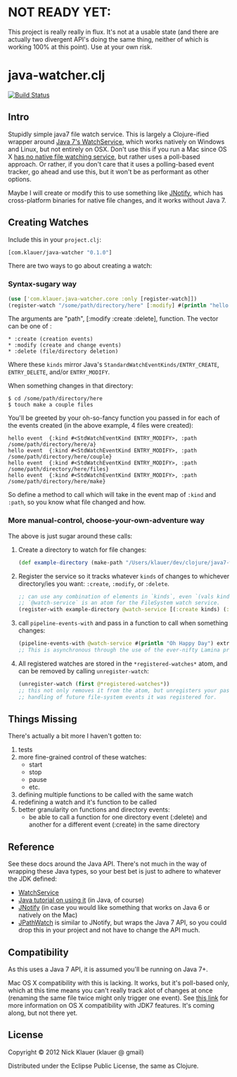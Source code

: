 # NOT READY YET:
This project is really really in flux.  It's not at a usable state (and there are actually two divergent API's doing the same thing, neither of which is working 100% at this point).  Use at your own risk.

# java-watcher.clj
[![Build Status](https://secure.travis-ci.org/klauern/java7-watcher.clj.png)](http://travis-ci.org/klauern/java-watcher.clj)

## Intro

Stupidly simple java7 file watch service.  This is largely a Clojure-ified wrapper around [Java 7's WatchService](http://docs.oracle.com/javase/tutorial/essential/io/notification.html), which works natively on Windows and Linux, but not entirely on OSX.  Don't use this if you run a Mac since OS X [has no native file watching service](http://stackoverflow.com/a/11182515/7008), but rather uses a poll-based approach.  Or rather, if you don't care that it uses a polling-based event tracker, go ahead and use this, but it won't be as performant as other options.

Maybe I will create or modify this to use something like [JNotify](http://jnotify.sourceforge.net/), which has cross-platform binaries for native file changes, and it works without Java 7.

## Creating Watches

Include this in your `project.clj`:

```clj
[com.klauer/java-watcher "0.1.0"]
```

There are two ways to go about creating a watch:

### Syntax-sugary way

```clj
(use ['com.klauer.java-watcher.core :only [register-watch]])
(register-watch "/some/path/directory/here" [:modify] #(println "hello event " %))
```

The arguments are "path", [:modify :create :delete], function.  The vector can be one of :

    * :create (creation events)
    * :modify (create and change events)
    * :delete (file/directory deletion)

Where these `kinds` mirror Java's `StandardWatchEventKinds/ENTRY_CREATE`, `ENTRY_DELETE`, and/or `ENTRY_MODIFY`.

When something changes in that directory:

```
$ cd /some/path/directory/here
$ touch make a couple files
```

You'll be greeted by your oh-so-fancy function you passed in for each of the events created (in the above example, 4 files were created):

```
hello event  {:kind #<StdWatchEventKind ENTRY_MODIFY>, :path /some/path/directory/here/a}
hello event  {:kind #<StdWatchEventKind ENTRY_MODIFY>, :path /some/path/directory/here/couple}
hello event  {:kind #<StdWatchEventKind ENTRY_MODIFY>, :path /some/path/directory/here/files}
hello event  {:kind #<StdWatchEventKind ENTRY_MODIFY>, :path /some/path/directory/here/make}
```

So define a method to call which will take in the event map of `:kind` and `:path`, so you know what file changed and how.

### More manual-control, choose-your-own-adventure way

The above is just sugar around these calls:

1. Create a directory to watch for file changes:

   ```clj
   (def example-directory (make-path "/Users/klauer/dev/clojure/java7-watcher.clj/watchabledir"))
   ```
2. Register the service so it tracks whatever `kinds` of changes to whichever directory/ies you want: `:create`, `:modify`, or `:delete`.

   ```clj
   ;; can use any combination of elements in `kinds`, even `(vals kinds)` itself
   ;; `@watch-service` is an atom for the FileSystem watch service.
   (register-with example-directory @watch-service [(:create kinds) (:delete kinds)])
   ```
   
3. call `pipeline-events-with` and pass in a function to call when something changes:

   ```clj
   (pipeline-events-with @watch-service #(println "Oh Happy Day") extra args here)
   ;; This is asynchronous through the use of the ever-nifty Lamina project (https://github.com/ztellman/lamina).
   ```
4. All registered watches are stored in the `*registered-watches*` atom, and can be removed by calling `unregister-watch`:

   ```clj
   (unregister-watch (first @*registered-watches*))
   ;; this not only removes it from the atom, but unregisters your passed-in function and any
   ;; handling of future file-system events it was registered for.
   ```


## Things Missing

There's actually a bit more I haven't gotten to:

  1. tests
  2. more fine-grained control of these watches:
     - start
     - stop
     - pause
     - etc.
  3. defining multiple functions to be called with the same watch
  4. redefining a watch and it's function to be called
  5. better granularity on functions and directory events:
     - be able to call a function for one directory event (:delete) and another for a different
       event (:create) in the same directory

## Reference

See these docs around the Java API.  There's not much in the way of wrapping these Java types, so your best bet is just to adhere to whatever the JDK defined:

  * [WatchService](http://docs.oracle.com/javase/7/docs/api/index.html?java/nio/file/WatchService.html)
  * [Java tutorial on using it](http://docs.oracle.com/javase/tutorial/essential/io/notification.html) (in Java, of course)
  * [JNotify](http://jnotify.sourceforge.net/)  (in case you would like something that works on Java 6 or natively on the Mac)
  * [JPathWatch](http://jpathwatch.wordpress.com/) is similar to JNotify, but wraps the Java 7 API, so you could drop this in your project and not have to change the API much.

## Compatibility

As this uses a Java 7 API, it is assumed you'll be running on Java 7+.

Mac OS X compatibility with this is lacking.  It works, but it's poll-based only, which at this time means you can't really track alot of changes at once (renaming the same file twice might only trigger one event).  See [this link](https://wikis.oracle.com/display/OpenJDK/Mac+OS+X+Port+Project+Status) for more information on OS X compatibility with JDK7 features.  It's coming along, but not there yet.

## License

Copyright © 2012 Nick Klauer (klauer @ gmail)

Distributed under the Eclipse Public License, the same as Clojure.
